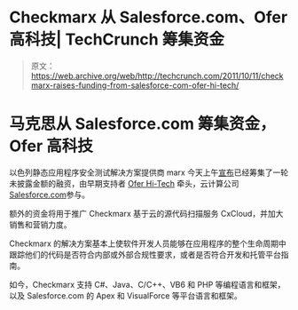 # Checkmarx 从 Salesforce.com、Ofer 高科技| TechCrunch 筹集资金

> 原文：<https://web.archive.org/web/http://techcrunch.com/2011/10/11/checkmarx-raises-funding-from-salesforce-com-ofer-hi-tech/>

# 马克思从 Salesforce.com 筹集资金，Ofer 高科技

以色列静态应用程序安全测试解决方案提供商 marx 今天上午[宣布](https://web.archive.org/web/20230329150505/http://www.prnewswire.com/news-releases/checkmarx-closes-new-funding-round-131501488.html)已经筹集了一轮未披露金额的融资，由早期支持者 [Ofer Hi-Tech](https://web.archive.org/web/20230329150505/http://www.crunchbase.com/financial-organization/ofer-hi-tech) 牵头，云计算公司[Salesforce.com](https://web.archive.org/web/20230329150505/http://www.crunchbase.com/company/salesforce)参与。

额外的资金将用于推广 Checkmarx 基于云的源代码扫描服务 CxCloud，并加大销售和营销力度。

Checkmarx 的解决方案基本上使软件开发人员能够在应用程序的整个生命周期中跟踪他们的代码是否符合内部或外部合规性要求，或者是否符合开发和托管平台指南。

如今，Checkmarx 支持 C#、Java、C/C++、VB6 和 PHP 等编程语言和框架，以及 Salesforce.com 的 Apex 和 VisualForce 等平台语言和框架。